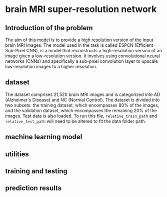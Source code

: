 # brain MRI super-resolution network


## Introduction of the problem

The aim of this model is to provide a high resolution version of the input brain MRI images. The model used in the task is called ESPCN (Efficient Sub-Pixel CNN), is a model that reconstructs a high-resolution version of an image given a low-resolution version. It involves using convolutional neural networks (CNNs) and specifically a sub-pixel convolution layer to upscale low-resolution images to a higher resolution. 

## dataset
The dataset comprises 21,520 brain MRI images and is categorized into AD (Alzheimer's Disease) and NC (Normal Control). The dataset is divided into two subsets: the training dataset, which encompasses 80% of the images, and the validation dataset, which encompasses the remaining 20% of the images. Test data is also loaded. To run this file, `relative_train_path` and `relative_test_path` will need to be altered to fit the data folder path.

## machine learning model




## utilities


## training and testing



## prediction results